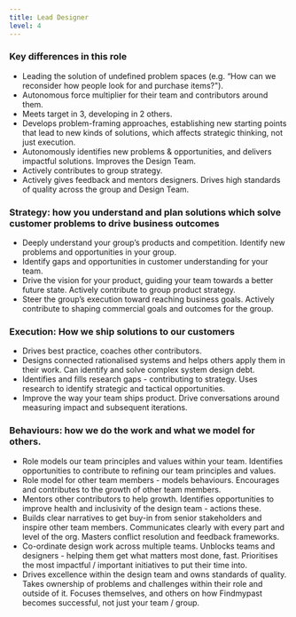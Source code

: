 ```yaml
---
title: Lead Designer
level: 4
---
```


### Key differences in this role

- Leading the solution of undefined problem spaces (e.g. “How can we reconsider how people look for and purchase items?").
- Autonomous force multiplier for their team and contributors around them.
- Meets target in 3, developing in 2 others.
- Develops problem-framing approaches, establishing new starting points that lead to new kinds of solutions, which affects strategic thinking, not just execution.
- Autonomously identifies new problems & opportunities, and delivers impactful solutions. Improves the Design Team.
- Actively contributes to group strategy.
- Actively gives feedback and mentors designers. Drives high standards of quality across the group and Design Team.

### Strategy: how you understand and plan solutions which solve customer problems to drive business outcomes

- Deeply understand your group’s products and competition. Identify new problems and opportunities in your group.
- Identify gaps and opportunities in customer understanding for your team.
- Drive the vision for your product, guiding your team towards a better future state. Actively contribute to group product strategy.
- Steer the group’s execution toward reaching business goals. Actively contribute to shaping commercial goals and outcomes for the group.

### Execution: How we ship solutions to our customers

- Drives best practice, coaches other contributors.
- Designs connected rationalised systems and helps others apply them in their work. Can identify and solve complex system design debt.
- Identifies and fills research gaps - contributing to strategy. Uses research to identify strategic and tactical opportunities.
- Improve the way your team ships product. Drive conversations around measuring impact and subsequent iterations.

### Behaviours: how we do the work and what we model for others.

- Role models our team principles and values within your team. Identifies opportunities to contribute to refining our team principles and values.
- Role model for other team members - models behaviours. Encourages and contributes to the growth of other team members.
- Mentors other contributors to help growth. Identifies opportunities to improve health and inclusivity of the design team - actions these.
- Builds clear narratives to get buy-in from senior stakeholders and inspire other team members. Communicates clearly with every part and level of the org. Masters conflict resolution and feedback frameworks.
- Co-ordinate design work across multiple teams. Unblocks teams and designers - helping them get what matters most done, fast. Prioritises the most impactful / important initiatives to put their time into.
- Drives excellence within the design team and owns standards of quality. Takes ownership of problems and challenges within their role and outside of it. Focuses themselves, and others on how Findmypast becomes successful, not just your team / group.
